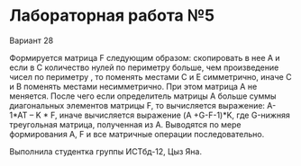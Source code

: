 # Лабораторная работа №5
Вариант 28

Формируется матрица F следующим образом: скопировать в нее А и  если в С количество нулей по периметру больше, чем произведение чисел по периметру , то поменять местами С и Е симметрично, иначе С и В поменять местами несимметрично. При этом матрица А не меняется. После чего если определитель матрицы А больше суммы диагональных элементов матрицы F, то вычисляется выражение: A-1*AT – K * F, иначе вычисляется выражение (A +G-F-1)*K, где G-нижняя треугольная матрица, полученная из А. Выводятся по мере формирования А, F и все матричные операции последовательно.

Выполнила студентка группы ИСТбд-12, Цыз Яна.
